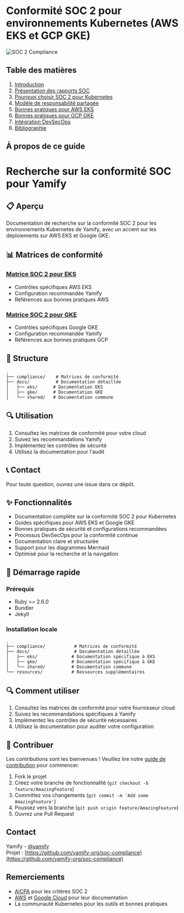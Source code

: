 # Conformité SOC 2 pour environnements Kubernetes (AWS EKS et GCP GKE)

![SOC 2 Compliance](images/soc2-banner.png)

## Table des matières

1. [Introduction](docs/introduction/overview.md)
2. [Présentation des rapports SOC](docs/introduction/soc-reports.md)
3. [Pourquoi choisir SOC 2 pour Kubernetes](docs/introduction/why-soc2-kubernetes.md)
4. [Modèle de responsabilité partagée](docs/introduction/shared-responsibility.md)
5. [Bonnes pratiques pour AWS EKS](docs/aws-eks/security-best-practices.md)
6. [Bonnes pratiques pour GCP GKE](docs/gcp-gke/security-best-practices.md)
7. [Intégration DevSecOps](docs/devsecops/overview.md)
8. [Bibliographie](docs/references/bibliography.md)

## À propos de ce guide

# Recherche sur la conformité SOC pour Yamify

## 📋 Aperçu

Documentation de recherche sur la conformité SOC 2 pour les environnements Kubernetes de Yamify, avec un accent sur les déploiements sur AWS EKS et Google GKE.

## 📊 Matrices de conformité

### [Matrice SOC 2 pour EKS](compliance/eks-soc2-matrix.csv)
- Contrôles spécifiques AWS EKS
- Configuration recommandée Yamify
- Références aux bonnes pratiques AWS

### [Matrice SOC 2 pour GKE](compliance/gke-soc2-matrix.csv)
- Contrôles spécifiques Google GKE
- Configuration recommandée Yamify
- Références aux bonnes pratiques GCP

## 📂 Structure

```
.
├── compliance/    # Matrices de conformité
├── docs/          # Documentation détaillée
│   ├── eks/      # Documentation EKS
│   ├── gke/      # Documentation GKE
│   └── shared/   # Documentation commune
```

## 🔍 Utilisation

1. Consultez les matrices de conformité pour votre cloud
2. Suivez les recommandations Yamify
3. Implémentez les contrôles de sécurité
4. Utilisez la documentation pour l'audit

## 📞 Contact

Pour toute question, ouvrez une issue dans ce dépôt.

## ✨ Fonctionnalités

- Documentation complète sur la conformité SOC 2 pour Kubernetes
- Guides spécifiques pour AWS EKS et Google GKE
- Bonnes pratiques de sécurité et configurations recommandées
- Processus DevSecOps pour la conformité continue
- Documentation claire et structurée
- Support pour les diagrammes Mermaid
- Optimisé pour la recherche et la navigation

## 🚀 Démarrage rapide

### Prérequis

- Ruby >= 2.6.0
- Bundler
- Jekyll

### Installation locale

```
.
├── compliance/           # Matrices de conformité
├── docs/                 # Documentation détaillée
│   ├── eks/             # Documentation spécifique à EKS
│   ├── gke/             # Documentation spécifique à GKE
│   └── shared/          # Documentation commune
└── resources/           # Ressources supplémentaires
```

## 🔍 Comment utiliser

1. Consultez les matrices de conformité pour votre fournisseur cloud
2. Suivez les recommandations spécifiques à Yamify
3. Implémentez les contrôles de sécurité nécessaires
4. Utilisez la documentation pour auditer votre configuration

## 🤝 Contribuer

Les contributions sont les bienvenues ! Veuillez lire notre [guide de contribution](CONTRIBUTING.md) pour commencer.

1. Fork le projet
2. Créez votre branche de fonctionnalité (`git checkout -b feature/AmazingFeature`)
3. Committez vos changements (`git commit -m 'Add some AmazingFeature'`)
4. Poussez vers la branche (`git push origin feature/AmazingFeature`)
5. Ouvrez une Pull Request

## Contact

Yamify - [@yamify](https://github.com/yamify-org)  
Projet : [https://github.com/yamify-org/soc-compliance](https://github.com/yamify-org/soc-compliance)

## Remerciements

- [AICPA](https://www.aicpa.org/) pour les critères SOC 2
- [AWS](https://aws.amazon.com/) et [Google Cloud](https://cloud.google.com/) pour leur documentation
- La communauté Kubernetes pour les outils et bonnes pratiques
